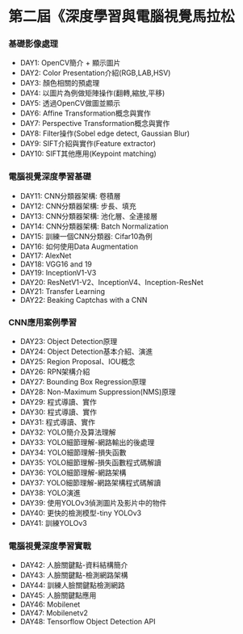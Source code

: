 # 第二屆《深度學習與電腦視覺馬拉松
### 基礎影像處理
*  DAY1: OpenCV簡介 + 顯示圖片
*  DAY2: Color Presentation介紹(RGB,LAB,HSV)
*  DAY3: 顏色相關的預處理
*  DAY4: 以圖片為例做矩陣操作(翻轉,縮放,平移)
*  DAY5: 透過OpenCV做圖並顯示
*  DAY6: Affine Transformation概念與實作
*  DAY7: Perspective Transformation概念與實作
*  DAY8: Filter操作(Sobel edge detect, Gaussian Blur)
*  DAY9: SIFT介紹與實作(Feature extractor)
* DAY10: SIFT其他應用(Keypoint matching)
### 電腦視覺深度學習基礎
* DAY11: CNN分類器架構: 卷積層
* DAY12: CNN分類器架構: 步長、填充
* DAY13: CNN分類器架構: 池化層、全連接層
* DAY14: CNN分類器架構: Batch Normalization
* DAY15: 訓練一個CNN分類器: Cifar10為例
* DAY16: 如何使用Data Augmentation
* DAY17: AlexNet
* DAY18: VGG16 and 19
* DAY19: InceptionV1-V3
* DAY20: ResNetV1-V2、InceptionV4、Inception-ResNet
* DAY21: Transfer Learning
* DAY22: Beaking Captchas with a CNN
### CNN應用案例學習
* DAY23: Object Detection原理
* DAY24: Object Detection基本介紹、演進
* DAY25: Region Proposal、IOU概念
* DAY26: RPN架構介紹
* DAY27: Bounding Box Regression原理
* DAY28: Non-Maximum Suppression(NMS)原理
* DAY29: 程式導讀、實作
* DAY30: 程式導讀、實作
* DAY31: 程式導讀、實作
* DAY32: YOLO簡介及算法理解
* DAY33: YOLO細節理解-網路輸出的後處理
* DAY34: YOLO細節理解-損失函數
* DAY35: YOLO細節理解-損失函數程式碼解讀
* DAY36: YOLO細節理解-網路架構
* DAY37: YOLO細節理解-網路架構程式碼解讀
* DAY38: YOLO演進
* DAY39: 使用YOLOv3偵測圖片及影片中的物件
* DAY40: 更快的檢測模型-tiny YOLOv3
* DAY41: 訓練YOLOv3
### 電腦視覺深度學習實戰
* DAY42: 人臉關鍵點-資料結構簡介
* DAY43: 人臉關鍵點-檢測網路架構
* DAY44: 訓練人臉關鍵點檢測網路
* DAY45: 人臉關鍵點應用
* DAY46: Mobilenet
* DAY47: Mobilenetv2
* DAY48: Tensorflow Object Detection API




